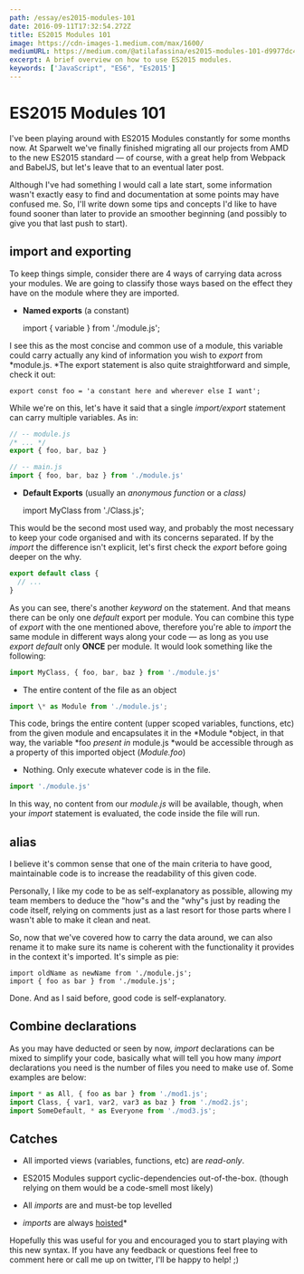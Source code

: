 ```yaml
---
path: /essay/es2015-modules-101
date: 2016-09-11T17:32:54.272Z
title: ES2015 Modules 101
image: https://cdn-images-1.medium.com/max/1600/
mediumURL: https://medium.com/@atilafassina/es2015-modules-101-d9977dc4d4c7
excerpt: A brief overview on how to use ES2015 modules.
keywords: ['JavaScript", "ES6", "Es2015']
---
```


# ES2015 Modules 101

I've been playing around with ES2015 Modules constantly for some months now. At Sparwelt we've finally finished migrating all our projects from AMD to the new ES2015 standard — of course, with a great help from Webpack and BabelJS, but let's leave that to an eventual later post.

Although I've had something I would call a late start, some information wasn't exactly easy to find and documentation at some points may have confused me. So, I'll write down some tips and concepts I'd like to have found sooner than later to provide an smoother beginning (and possibly to give you that last push to start).

## import and exporting

To keep things simple, consider there are 4 ways of carrying data across your modules. We are going to classify those ways based on the effect they have on the module where they are imported.

- **Named exports** (a constant)

  import { variable } from './module.js';

I see this as the most concise and common use of a module, this variable could carry actually any kind of information you wish to _export_ from *module.js. *The export statement is also quite straightforward and simple, check it out:

    export const foo = 'a constant here and wherever else I want';

While we're on this, let's have it said that a single _import/export_ statement can carry multiple variables. As in:

```js
// -- module.js
/* ... */
export { foo, bar, baz }

// -- main.js
import { foo, bar, baz } from './module.js'
```

- **Default Exports** (usually an _anonymous function_ or a _class)_

  import MyClass from './Class.js';

This would be the second most used way, and probably the most necessary to keep your code organised and with its concerns separated. If by the _import_ the difference isn't explicit, let's first check the _export_ before going deeper on the why.

```js
export default class {
  // ...
}
```

As you can see, there's another _keyword_ on the statement. And that means there can be only one _default_ export per module. You can combine this type of _export_ with the one mentioned above, therefore you're able to _import_ the same module in different ways along your code — as long as you use _export default_ only **ONCE** per module. It would look something like the following:

```js
import MyClass, { foo, bar, baz } from './module.js'
```

- The entire content of the file as an object

```js
import \* as Module from './module.js';
```

This code, brings the entire content (upper scoped variables, functions, etc) from the given module and encapsulates it in the *Module *object, in that way, the variable *foo *present in* module.js *would be accessible through as a property of this imported object (_Module.foo_)

- Nothing. Only execute whatever code is in the file.

```js
import './module.js'
```

In this way, no content from our _module.js_ will be available, though, when your _import_ statement is evaluated, the code inside the file will run.

## alias

I believe it's common sense that one of the main criteria to have good, maintainable code is to increase the readability of this given code.

Personally, I like my code to be as self-explanatory as possible, allowing my team members to deduce the "how"s and the "why"s just by reading the code itself, relying on comments just as a last resort for those parts where I wasn't able to make it clean and neat.

So, now that we've covered how to carry the data around, we can also rename it to make sure its name is coherent with the functionality it provides in the context it's imported. It's simple as pie:

    import oldName as newName from './module.js';
    import { foo as bar } from './module.js';

Done. And as I said before, good code is self-explanatory.

## Combine declarations

As you may have deducted or seen by now, _import_ declarations can be mixed to simplify your code, basically what will tell you how many _import_ declarations you need is the number of files you need to make use of. Some examples are below:

```js
import * as All, { foo as bar } from './mod1.js';
import Class, { var1, var2, var3 as baz } from './mod2.js';
import SomeDefault, * as Everyone from './mod3.js';
```

## Catches

- All imported views (variables, functions, etc) are _read-only_.

- ES2015 Modules support cyclic-dependencies out-of-the-box. (though relying on them would be a code-smell most likely)

- All _imports_ are and must-be top levelled

- _imports_ are always [hoisted](https://developer.mozilla.org/en-US/docs/Glossary/Hoisting)\*

Hopefully this was useful for you and encouraged you to start playing with this new syntax. If you have any feedback or questions feel free to comment here or call me up on twitter, I'll be happy to help! ;)
